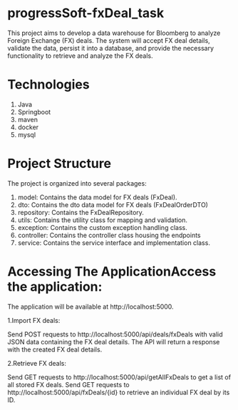 # progressSoft-fxDeal_task
This project aims to develop a data warehouse for Bloomberg to analyze Foreign Exchange (FX) deals. The system will accept FX deal details, validate the data, persist it into a database, and provide the necessary functionality to retrieve and analyze the FX deals.

# Technologies
1. Java
2. Springboot
3. maven
4. docker
5. mysql

# Project Structure
The project is organized into several packages:

1. model: Contains the data model for FX deals (FxDeal).
2. dto: Contains the dto data model for FX deals (FxDealOrderDTO)
3. repository: Contains the FxDealRepository.
4. utils: Contains the utility class for mapping and validation.
5. exception: Contains the custom exception handling class.
6. controller: Contains the controller class housing the endpoints
7. service: Contains the service interface and implementation class.

# Accessing The ApplicationAccess the application:

  The application will be available at http://localhost:5000.
  
  1.Import FX deals:

  Send POST requests to http://localhost:5000/api/deals/fxDeals with valid JSON data containing the FX deal details. The API will return a response with the created FX deal   details.
  
2.Retrieve FX deals:

  Send GET requests to http://localhost:5000/api/getAllFxDeals to get a list of all stored FX deals.
  Send GET requests to http://localhost:5000/api/fxDeals/{id} to retrieve an individual FX deal by its ID.
